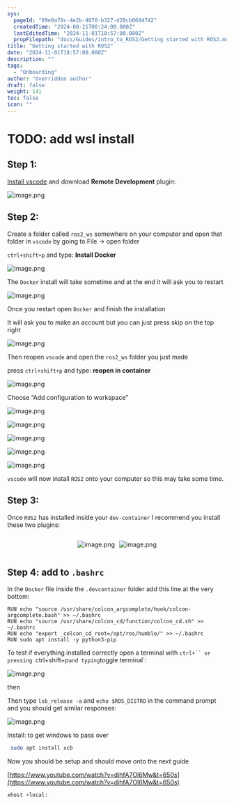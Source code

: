 ```yaml
---
sys:
  pageId: "89e0a78c-4e2b-4070-b327-d28cb0694742"
  createdTime: "2024-08-21T00:24:00.000Z"
  lastEditedTime: "2024-11-01T18:57:00.000Z"
  propFilepath: "docs/Guides/intro_to_ROS2/Getting started with ROS2.md"
title: "Getting started with ROS2"
date: "2024-11-01T18:57:00.000Z"
description: ""
tags:
  - "Onboarding"
author: "Overridden author"
draft: false
weight: 141
toc: false
icon: ""
---
```


# TODO: add wsl install

## Step 1:

[Install vscode](https://code.visualstudio.com/download) and download **Remote Development** plugin:

![image.png](https://prod-files-secure.s3.us-west-2.amazonaws.com/d518164a-d88e-44d1-a4ee-3adb3bd8bce0/efb52993-1881-4a40-b95e-6f020334f022/image.png?X-Amz-Algorithm=AWS4-HMAC-SHA256&X-Amz-Content-Sha256=UNSIGNED-PAYLOAD&X-Amz-Credential=ASIAZI2LB466TZ53ZAHL%2F20250422%2Fus-west-2%2Fs3%2Faws4_request&X-Amz-Date=20250422T161023Z&X-Amz-Expires=3600&X-Amz-Security-Token=IQoJb3JpZ2luX2VjEE8aCXVzLXdlc3QtMiJIMEYCIQCX9KCAhhYyzIhJVo7vJUDMszQ2tLXU80kCqOm%2FEQ8%2B9AIhAPvs3DEbL0aZn%2FKMBm6gNmYfJF5SAGugoLNeO8sZzqeLKogECNj%2F%2F%2F%2F%2F%2F%2F%2F%2F%2FwEQABoMNjM3NDIzMTgzODA1IgzR3u3ZNEhSoYwPPrQq3AOun0UsSVe78Y9ntbfWmgyEN23cWKF88epJusdBaNg8yIyB14hN2sDNEF9L0VeWFixYfV%2FJvHLOxPqFU39gb9q0b0q4%2FJFrAdRO0KhWR6zJDtRwh%2BSBU2QMEuNqwAgxxkfbwDKLGJvKl%2FRHjDOY5bUN%2B8DUstOIEl62g1EJKTvtBCW90QP1un9mhGbcS3Vf76kwvxsTifLX7HiRgbXRky7bwRxPBnavU%2B7PaQD%2FxGLL0Wv1B3y3U8aepCRE%2F%2Fb8dJDUcPzDftWllUgfygyZXgsWntqM8z9OXiMUHBlHuuPNrbfvF%2FtY7g9pp7k2BicGxLk6D7zQ4%2FELCzDJ3d0NhXdoAXAV6KZayLWyXr07O8VsYzEhnuRmYmTQkHOXUXqPhwo28oTDkyDnANcmXx3J1cELd2ObavhdciTb7lYamPph62jnNRSDvAbKiAMbI8zT9tayZJagIBu%2Fu0Jt%2F1WtlpmLP3ba2GCQmJJ%2FHP2TX0xwioJAbazQ7BtSaZgbqyIrc5%2FIvdIenLur6viAfja6sD5LS7C%2BLIHef4X1UqAXkvjOE010GaXQ9bm9VJ9dX76VKK%2FUWo8RSjBNwD%2FMS%2B0fQs7OBF62ckvOD4HAOBuCpyfAjiW4JrN94xzlzTNNEzCB4J7ABjqkASJiTZwP2EJlYSiERBcD5aubBgLyGfNm0KDBZ%2FP2up401PybBioW4HdAWW9eCp3TBCCwT6sxyX9yw4HRDMgB45i450W7Xx643Xs03Ihz6svZJ%2B5qBWns0fhMzWPt5um81YJVW3r7EoH9wUZA6ejO06Gp7M9BzsPpcR15PMzgfjSsXNvocrSSh3CnMB0WN9ETcen2QPt9SsqB4CDgehigy5qVmHYF&X-Amz-Signature=5fca00f4de06954037e05885a1a67c74f0dd375ae9090cdc6924b1318fdacb30&X-Amz-SignedHeaders=host&x-id=GetObject)

## Step 2:

Create a folder called `ros2_ws` somewhere on your computer and open that folder in `vscode` by going to File → open folder 

`ctrl+shift+p` and type: **Install Docker**

![image.png](https://prod-files-secure.s3.us-west-2.amazonaws.com/d518164a-d88e-44d1-a4ee-3adb3bd8bce0/2269dc0e-1cd5-47ff-bceb-c04ad9b2eab0/image.png?X-Amz-Algorithm=AWS4-HMAC-SHA256&X-Amz-Content-Sha256=UNSIGNED-PAYLOAD&X-Amz-Credential=ASIAZI2LB466TZ53ZAHL%2F20250422%2Fus-west-2%2Fs3%2Faws4_request&X-Amz-Date=20250422T161023Z&X-Amz-Expires=3600&X-Amz-Security-Token=IQoJb3JpZ2luX2VjEE8aCXVzLXdlc3QtMiJIMEYCIQCX9KCAhhYyzIhJVo7vJUDMszQ2tLXU80kCqOm%2FEQ8%2B9AIhAPvs3DEbL0aZn%2FKMBm6gNmYfJF5SAGugoLNeO8sZzqeLKogECNj%2F%2F%2F%2F%2F%2F%2F%2F%2F%2FwEQABoMNjM3NDIzMTgzODA1IgzR3u3ZNEhSoYwPPrQq3AOun0UsSVe78Y9ntbfWmgyEN23cWKF88epJusdBaNg8yIyB14hN2sDNEF9L0VeWFixYfV%2FJvHLOxPqFU39gb9q0b0q4%2FJFrAdRO0KhWR6zJDtRwh%2BSBU2QMEuNqwAgxxkfbwDKLGJvKl%2FRHjDOY5bUN%2B8DUstOIEl62g1EJKTvtBCW90QP1un9mhGbcS3Vf76kwvxsTifLX7HiRgbXRky7bwRxPBnavU%2B7PaQD%2FxGLL0Wv1B3y3U8aepCRE%2F%2Fb8dJDUcPzDftWllUgfygyZXgsWntqM8z9OXiMUHBlHuuPNrbfvF%2FtY7g9pp7k2BicGxLk6D7zQ4%2FELCzDJ3d0NhXdoAXAV6KZayLWyXr07O8VsYzEhnuRmYmTQkHOXUXqPhwo28oTDkyDnANcmXx3J1cELd2ObavhdciTb7lYamPph62jnNRSDvAbKiAMbI8zT9tayZJagIBu%2Fu0Jt%2F1WtlpmLP3ba2GCQmJJ%2FHP2TX0xwioJAbazQ7BtSaZgbqyIrc5%2FIvdIenLur6viAfja6sD5LS7C%2BLIHef4X1UqAXkvjOE010GaXQ9bm9VJ9dX76VKK%2FUWo8RSjBNwD%2FMS%2B0fQs7OBF62ckvOD4HAOBuCpyfAjiW4JrN94xzlzTNNEzCB4J7ABjqkASJiTZwP2EJlYSiERBcD5aubBgLyGfNm0KDBZ%2FP2up401PybBioW4HdAWW9eCp3TBCCwT6sxyX9yw4HRDMgB45i450W7Xx643Xs03Ihz6svZJ%2B5qBWns0fhMzWPt5um81YJVW3r7EoH9wUZA6ejO06Gp7M9BzsPpcR15PMzgfjSsXNvocrSSh3CnMB0WN9ETcen2QPt9SsqB4CDgehigy5qVmHYF&X-Amz-Signature=16ec94bb2042d8bd845909baaee56368502e68dee5680b414c85ef1059d1cda4&X-Amz-SignedHeaders=host&x-id=GetObject)

The `Docker` install will take sometime and at the end it will ask you to restart

![image.png](https://prod-files-secure.s3.us-west-2.amazonaws.com/d518164a-d88e-44d1-a4ee-3adb3bd8bce0/ed233f78-be33-4b1f-b89c-9c346c0e961e/image.png?X-Amz-Algorithm=AWS4-HMAC-SHA256&X-Amz-Content-Sha256=UNSIGNED-PAYLOAD&X-Amz-Credential=ASIAZI2LB466TZ53ZAHL%2F20250422%2Fus-west-2%2Fs3%2Faws4_request&X-Amz-Date=20250422T161023Z&X-Amz-Expires=3600&X-Amz-Security-Token=IQoJb3JpZ2luX2VjEE8aCXVzLXdlc3QtMiJIMEYCIQCX9KCAhhYyzIhJVo7vJUDMszQ2tLXU80kCqOm%2FEQ8%2B9AIhAPvs3DEbL0aZn%2FKMBm6gNmYfJF5SAGugoLNeO8sZzqeLKogECNj%2F%2F%2F%2F%2F%2F%2F%2F%2F%2FwEQABoMNjM3NDIzMTgzODA1IgzR3u3ZNEhSoYwPPrQq3AOun0UsSVe78Y9ntbfWmgyEN23cWKF88epJusdBaNg8yIyB14hN2sDNEF9L0VeWFixYfV%2FJvHLOxPqFU39gb9q0b0q4%2FJFrAdRO0KhWR6zJDtRwh%2BSBU2QMEuNqwAgxxkfbwDKLGJvKl%2FRHjDOY5bUN%2B8DUstOIEl62g1EJKTvtBCW90QP1un9mhGbcS3Vf76kwvxsTifLX7HiRgbXRky7bwRxPBnavU%2B7PaQD%2FxGLL0Wv1B3y3U8aepCRE%2F%2Fb8dJDUcPzDftWllUgfygyZXgsWntqM8z9OXiMUHBlHuuPNrbfvF%2FtY7g9pp7k2BicGxLk6D7zQ4%2FELCzDJ3d0NhXdoAXAV6KZayLWyXr07O8VsYzEhnuRmYmTQkHOXUXqPhwo28oTDkyDnANcmXx3J1cELd2ObavhdciTb7lYamPph62jnNRSDvAbKiAMbI8zT9tayZJagIBu%2Fu0Jt%2F1WtlpmLP3ba2GCQmJJ%2FHP2TX0xwioJAbazQ7BtSaZgbqyIrc5%2FIvdIenLur6viAfja6sD5LS7C%2BLIHef4X1UqAXkvjOE010GaXQ9bm9VJ9dX76VKK%2FUWo8RSjBNwD%2FMS%2B0fQs7OBF62ckvOD4HAOBuCpyfAjiW4JrN94xzlzTNNEzCB4J7ABjqkASJiTZwP2EJlYSiERBcD5aubBgLyGfNm0KDBZ%2FP2up401PybBioW4HdAWW9eCp3TBCCwT6sxyX9yw4HRDMgB45i450W7Xx643Xs03Ihz6svZJ%2B5qBWns0fhMzWPt5um81YJVW3r7EoH9wUZA6ejO06Gp7M9BzsPpcR15PMzgfjSsXNvocrSSh3CnMB0WN9ETcen2QPt9SsqB4CDgehigy5qVmHYF&X-Amz-Signature=fec0ddefbf7ac22e567a219c600d352af033bb5f599f7164350f02729eedbdc7&X-Amz-SignedHeaders=host&x-id=GetObject)

Once you restart open `Docker` and finish the installation

It will ask you to make an account but you can just press skip on the top right

![image.png](https://prod-files-secure.s3.us-west-2.amazonaws.com/d518164a-d88e-44d1-a4ee-3adb3bd8bce0/21010ad9-1659-4fd9-9f59-9932a09b2a3d/image.png?X-Amz-Algorithm=AWS4-HMAC-SHA256&X-Amz-Content-Sha256=UNSIGNED-PAYLOAD&X-Amz-Credential=ASIAZI2LB466TZ53ZAHL%2F20250422%2Fus-west-2%2Fs3%2Faws4_request&X-Amz-Date=20250422T161023Z&X-Amz-Expires=3600&X-Amz-Security-Token=IQoJb3JpZ2luX2VjEE8aCXVzLXdlc3QtMiJIMEYCIQCX9KCAhhYyzIhJVo7vJUDMszQ2tLXU80kCqOm%2FEQ8%2B9AIhAPvs3DEbL0aZn%2FKMBm6gNmYfJF5SAGugoLNeO8sZzqeLKogECNj%2F%2F%2F%2F%2F%2F%2F%2F%2F%2FwEQABoMNjM3NDIzMTgzODA1IgzR3u3ZNEhSoYwPPrQq3AOun0UsSVe78Y9ntbfWmgyEN23cWKF88epJusdBaNg8yIyB14hN2sDNEF9L0VeWFixYfV%2FJvHLOxPqFU39gb9q0b0q4%2FJFrAdRO0KhWR6zJDtRwh%2BSBU2QMEuNqwAgxxkfbwDKLGJvKl%2FRHjDOY5bUN%2B8DUstOIEl62g1EJKTvtBCW90QP1un9mhGbcS3Vf76kwvxsTifLX7HiRgbXRky7bwRxPBnavU%2B7PaQD%2FxGLL0Wv1B3y3U8aepCRE%2F%2Fb8dJDUcPzDftWllUgfygyZXgsWntqM8z9OXiMUHBlHuuPNrbfvF%2FtY7g9pp7k2BicGxLk6D7zQ4%2FELCzDJ3d0NhXdoAXAV6KZayLWyXr07O8VsYzEhnuRmYmTQkHOXUXqPhwo28oTDkyDnANcmXx3J1cELd2ObavhdciTb7lYamPph62jnNRSDvAbKiAMbI8zT9tayZJagIBu%2Fu0Jt%2F1WtlpmLP3ba2GCQmJJ%2FHP2TX0xwioJAbazQ7BtSaZgbqyIrc5%2FIvdIenLur6viAfja6sD5LS7C%2BLIHef4X1UqAXkvjOE010GaXQ9bm9VJ9dX76VKK%2FUWo8RSjBNwD%2FMS%2B0fQs7OBF62ckvOD4HAOBuCpyfAjiW4JrN94xzlzTNNEzCB4J7ABjqkASJiTZwP2EJlYSiERBcD5aubBgLyGfNm0KDBZ%2FP2up401PybBioW4HdAWW9eCp3TBCCwT6sxyX9yw4HRDMgB45i450W7Xx643Xs03Ihz6svZJ%2B5qBWns0fhMzWPt5um81YJVW3r7EoH9wUZA6ejO06Gp7M9BzsPpcR15PMzgfjSsXNvocrSSh3CnMB0WN9ETcen2QPt9SsqB4CDgehigy5qVmHYF&X-Amz-Signature=a76b86db4459e8918912c774966aff8a73be6b7c9199b8b831e4fd36febfbc18&X-Amz-SignedHeaders=host&x-id=GetObject)

Then reopen `vscode` and open the `ros2_ws` folder you just made

press `ctrl+shift+p` and type: **reopen in container**

![image.png](https://prod-files-secure.s3.us-west-2.amazonaws.com/d518164a-d88e-44d1-a4ee-3adb3bd8bce0/4e93b8c2-41ad-488c-8095-c74205196118/image.png?X-Amz-Algorithm=AWS4-HMAC-SHA256&X-Amz-Content-Sha256=UNSIGNED-PAYLOAD&X-Amz-Credential=ASIAZI2LB466TZ53ZAHL%2F20250422%2Fus-west-2%2Fs3%2Faws4_request&X-Amz-Date=20250422T161023Z&X-Amz-Expires=3600&X-Amz-Security-Token=IQoJb3JpZ2luX2VjEE8aCXVzLXdlc3QtMiJIMEYCIQCX9KCAhhYyzIhJVo7vJUDMszQ2tLXU80kCqOm%2FEQ8%2B9AIhAPvs3DEbL0aZn%2FKMBm6gNmYfJF5SAGugoLNeO8sZzqeLKogECNj%2F%2F%2F%2F%2F%2F%2F%2F%2F%2FwEQABoMNjM3NDIzMTgzODA1IgzR3u3ZNEhSoYwPPrQq3AOun0UsSVe78Y9ntbfWmgyEN23cWKF88epJusdBaNg8yIyB14hN2sDNEF9L0VeWFixYfV%2FJvHLOxPqFU39gb9q0b0q4%2FJFrAdRO0KhWR6zJDtRwh%2BSBU2QMEuNqwAgxxkfbwDKLGJvKl%2FRHjDOY5bUN%2B8DUstOIEl62g1EJKTvtBCW90QP1un9mhGbcS3Vf76kwvxsTifLX7HiRgbXRky7bwRxPBnavU%2B7PaQD%2FxGLL0Wv1B3y3U8aepCRE%2F%2Fb8dJDUcPzDftWllUgfygyZXgsWntqM8z9OXiMUHBlHuuPNrbfvF%2FtY7g9pp7k2BicGxLk6D7zQ4%2FELCzDJ3d0NhXdoAXAV6KZayLWyXr07O8VsYzEhnuRmYmTQkHOXUXqPhwo28oTDkyDnANcmXx3J1cELd2ObavhdciTb7lYamPph62jnNRSDvAbKiAMbI8zT9tayZJagIBu%2Fu0Jt%2F1WtlpmLP3ba2GCQmJJ%2FHP2TX0xwioJAbazQ7BtSaZgbqyIrc5%2FIvdIenLur6viAfja6sD5LS7C%2BLIHef4X1UqAXkvjOE010GaXQ9bm9VJ9dX76VKK%2FUWo8RSjBNwD%2FMS%2B0fQs7OBF62ckvOD4HAOBuCpyfAjiW4JrN94xzlzTNNEzCB4J7ABjqkASJiTZwP2EJlYSiERBcD5aubBgLyGfNm0KDBZ%2FP2up401PybBioW4HdAWW9eCp3TBCCwT6sxyX9yw4HRDMgB45i450W7Xx643Xs03Ihz6svZJ%2B5qBWns0fhMzWPt5um81YJVW3r7EoH9wUZA6ejO06Gp7M9BzsPpcR15PMzgfjSsXNvocrSSh3CnMB0WN9ETcen2QPt9SsqB4CDgehigy5qVmHYF&X-Amz-Signature=efb7bb3e66c2f741db7682e80d890edde82238583bfefad90046f0a41a562b49&X-Amz-SignedHeaders=host&x-id=GetObject)

Choose “Add configuration to workspace”

![image.png](https://prod-files-secure.s3.us-west-2.amazonaws.com/d518164a-d88e-44d1-a4ee-3adb3bd8bce0/9560b282-5060-4989-ba37-97e7b2c22476/image.png?X-Amz-Algorithm=AWS4-HMAC-SHA256&X-Amz-Content-Sha256=UNSIGNED-PAYLOAD&X-Amz-Credential=ASIAZI2LB466TZ53ZAHL%2F20250422%2Fus-west-2%2Fs3%2Faws4_request&X-Amz-Date=20250422T161023Z&X-Amz-Expires=3600&X-Amz-Security-Token=IQoJb3JpZ2luX2VjEE8aCXVzLXdlc3QtMiJIMEYCIQCX9KCAhhYyzIhJVo7vJUDMszQ2tLXU80kCqOm%2FEQ8%2B9AIhAPvs3DEbL0aZn%2FKMBm6gNmYfJF5SAGugoLNeO8sZzqeLKogECNj%2F%2F%2F%2F%2F%2F%2F%2F%2F%2FwEQABoMNjM3NDIzMTgzODA1IgzR3u3ZNEhSoYwPPrQq3AOun0UsSVe78Y9ntbfWmgyEN23cWKF88epJusdBaNg8yIyB14hN2sDNEF9L0VeWFixYfV%2FJvHLOxPqFU39gb9q0b0q4%2FJFrAdRO0KhWR6zJDtRwh%2BSBU2QMEuNqwAgxxkfbwDKLGJvKl%2FRHjDOY5bUN%2B8DUstOIEl62g1EJKTvtBCW90QP1un9mhGbcS3Vf76kwvxsTifLX7HiRgbXRky7bwRxPBnavU%2B7PaQD%2FxGLL0Wv1B3y3U8aepCRE%2F%2Fb8dJDUcPzDftWllUgfygyZXgsWntqM8z9OXiMUHBlHuuPNrbfvF%2FtY7g9pp7k2BicGxLk6D7zQ4%2FELCzDJ3d0NhXdoAXAV6KZayLWyXr07O8VsYzEhnuRmYmTQkHOXUXqPhwo28oTDkyDnANcmXx3J1cELd2ObavhdciTb7lYamPph62jnNRSDvAbKiAMbI8zT9tayZJagIBu%2Fu0Jt%2F1WtlpmLP3ba2GCQmJJ%2FHP2TX0xwioJAbazQ7BtSaZgbqyIrc5%2FIvdIenLur6viAfja6sD5LS7C%2BLIHef4X1UqAXkvjOE010GaXQ9bm9VJ9dX76VKK%2FUWo8RSjBNwD%2FMS%2B0fQs7OBF62ckvOD4HAOBuCpyfAjiW4JrN94xzlzTNNEzCB4J7ABjqkASJiTZwP2EJlYSiERBcD5aubBgLyGfNm0KDBZ%2FP2up401PybBioW4HdAWW9eCp3TBCCwT6sxyX9yw4HRDMgB45i450W7Xx643Xs03Ihz6svZJ%2B5qBWns0fhMzWPt5um81YJVW3r7EoH9wUZA6ejO06Gp7M9BzsPpcR15PMzgfjSsXNvocrSSh3CnMB0WN9ETcen2QPt9SsqB4CDgehigy5qVmHYF&X-Amz-Signature=118e8209721ab051cbf7937c2852f932ef83dbae84c5fc853a72079ea3dade5e&X-Amz-SignedHeaders=host&x-id=GetObject)

![image.png](https://prod-files-secure.s3.us-west-2.amazonaws.com/d518164a-d88e-44d1-a4ee-3adb3bd8bce0/2ee63f81-886b-48e8-a553-dc6e5eac99e4/image.png?X-Amz-Algorithm=AWS4-HMAC-SHA256&X-Amz-Content-Sha256=UNSIGNED-PAYLOAD&X-Amz-Credential=ASIAZI2LB466TZ53ZAHL%2F20250422%2Fus-west-2%2Fs3%2Faws4_request&X-Amz-Date=20250422T161023Z&X-Amz-Expires=3600&X-Amz-Security-Token=IQoJb3JpZ2luX2VjEE8aCXVzLXdlc3QtMiJIMEYCIQCX9KCAhhYyzIhJVo7vJUDMszQ2tLXU80kCqOm%2FEQ8%2B9AIhAPvs3DEbL0aZn%2FKMBm6gNmYfJF5SAGugoLNeO8sZzqeLKogECNj%2F%2F%2F%2F%2F%2F%2F%2F%2F%2FwEQABoMNjM3NDIzMTgzODA1IgzR3u3ZNEhSoYwPPrQq3AOun0UsSVe78Y9ntbfWmgyEN23cWKF88epJusdBaNg8yIyB14hN2sDNEF9L0VeWFixYfV%2FJvHLOxPqFU39gb9q0b0q4%2FJFrAdRO0KhWR6zJDtRwh%2BSBU2QMEuNqwAgxxkfbwDKLGJvKl%2FRHjDOY5bUN%2B8DUstOIEl62g1EJKTvtBCW90QP1un9mhGbcS3Vf76kwvxsTifLX7HiRgbXRky7bwRxPBnavU%2B7PaQD%2FxGLL0Wv1B3y3U8aepCRE%2F%2Fb8dJDUcPzDftWllUgfygyZXgsWntqM8z9OXiMUHBlHuuPNrbfvF%2FtY7g9pp7k2BicGxLk6D7zQ4%2FELCzDJ3d0NhXdoAXAV6KZayLWyXr07O8VsYzEhnuRmYmTQkHOXUXqPhwo28oTDkyDnANcmXx3J1cELd2ObavhdciTb7lYamPph62jnNRSDvAbKiAMbI8zT9tayZJagIBu%2Fu0Jt%2F1WtlpmLP3ba2GCQmJJ%2FHP2TX0xwioJAbazQ7BtSaZgbqyIrc5%2FIvdIenLur6viAfja6sD5LS7C%2BLIHef4X1UqAXkvjOE010GaXQ9bm9VJ9dX76VKK%2FUWo8RSjBNwD%2FMS%2B0fQs7OBF62ckvOD4HAOBuCpyfAjiW4JrN94xzlzTNNEzCB4J7ABjqkASJiTZwP2EJlYSiERBcD5aubBgLyGfNm0KDBZ%2FP2up401PybBioW4HdAWW9eCp3TBCCwT6sxyX9yw4HRDMgB45i450W7Xx643Xs03Ihz6svZJ%2B5qBWns0fhMzWPt5um81YJVW3r7EoH9wUZA6ejO06Gp7M9BzsPpcR15PMzgfjSsXNvocrSSh3CnMB0WN9ETcen2QPt9SsqB4CDgehigy5qVmHYF&X-Amz-Signature=23c958a641d664ac267e2d86f04669a02b3d2e2e65dee1f55e32305596ea66f6&X-Amz-SignedHeaders=host&x-id=GetObject)

![image.png](https://prod-files-secure.s3.us-west-2.amazonaws.com/d518164a-d88e-44d1-a4ee-3adb3bd8bce0/ae1580b2-b048-407e-aed9-b584224a7a04/image.png?X-Amz-Algorithm=AWS4-HMAC-SHA256&X-Amz-Content-Sha256=UNSIGNED-PAYLOAD&X-Amz-Credential=ASIAZI2LB466TZ53ZAHL%2F20250422%2Fus-west-2%2Fs3%2Faws4_request&X-Amz-Date=20250422T161023Z&X-Amz-Expires=3600&X-Amz-Security-Token=IQoJb3JpZ2luX2VjEE8aCXVzLXdlc3QtMiJIMEYCIQCX9KCAhhYyzIhJVo7vJUDMszQ2tLXU80kCqOm%2FEQ8%2B9AIhAPvs3DEbL0aZn%2FKMBm6gNmYfJF5SAGugoLNeO8sZzqeLKogECNj%2F%2F%2F%2F%2F%2F%2F%2F%2F%2FwEQABoMNjM3NDIzMTgzODA1IgzR3u3ZNEhSoYwPPrQq3AOun0UsSVe78Y9ntbfWmgyEN23cWKF88epJusdBaNg8yIyB14hN2sDNEF9L0VeWFixYfV%2FJvHLOxPqFU39gb9q0b0q4%2FJFrAdRO0KhWR6zJDtRwh%2BSBU2QMEuNqwAgxxkfbwDKLGJvKl%2FRHjDOY5bUN%2B8DUstOIEl62g1EJKTvtBCW90QP1un9mhGbcS3Vf76kwvxsTifLX7HiRgbXRky7bwRxPBnavU%2B7PaQD%2FxGLL0Wv1B3y3U8aepCRE%2F%2Fb8dJDUcPzDftWllUgfygyZXgsWntqM8z9OXiMUHBlHuuPNrbfvF%2FtY7g9pp7k2BicGxLk6D7zQ4%2FELCzDJ3d0NhXdoAXAV6KZayLWyXr07O8VsYzEhnuRmYmTQkHOXUXqPhwo28oTDkyDnANcmXx3J1cELd2ObavhdciTb7lYamPph62jnNRSDvAbKiAMbI8zT9tayZJagIBu%2Fu0Jt%2F1WtlpmLP3ba2GCQmJJ%2FHP2TX0xwioJAbazQ7BtSaZgbqyIrc5%2FIvdIenLur6viAfja6sD5LS7C%2BLIHef4X1UqAXkvjOE010GaXQ9bm9VJ9dX76VKK%2FUWo8RSjBNwD%2FMS%2B0fQs7OBF62ckvOD4HAOBuCpyfAjiW4JrN94xzlzTNNEzCB4J7ABjqkASJiTZwP2EJlYSiERBcD5aubBgLyGfNm0KDBZ%2FP2up401PybBioW4HdAWW9eCp3TBCCwT6sxyX9yw4HRDMgB45i450W7Xx643Xs03Ihz6svZJ%2B5qBWns0fhMzWPt5um81YJVW3r7EoH9wUZA6ejO06Gp7M9BzsPpcR15PMzgfjSsXNvocrSSh3CnMB0WN9ETcen2QPt9SsqB4CDgehigy5qVmHYF&X-Amz-Signature=b9a68c03bba2823457e404dfea6afd3281e11ea43faf2846d74d2095a7e316e5&X-Amz-SignedHeaders=host&x-id=GetObject)

![image.png](https://prod-files-secure.s3.us-west-2.amazonaws.com/d518164a-d88e-44d1-a4ee-3adb3bd8bce0/53255b28-f75e-430f-b9e3-c0ac8577e42b/image.png?X-Amz-Algorithm=AWS4-HMAC-SHA256&X-Amz-Content-Sha256=UNSIGNED-PAYLOAD&X-Amz-Credential=ASIAZI2LB466TZ53ZAHL%2F20250422%2Fus-west-2%2Fs3%2Faws4_request&X-Amz-Date=20250422T161023Z&X-Amz-Expires=3600&X-Amz-Security-Token=IQoJb3JpZ2luX2VjEE8aCXVzLXdlc3QtMiJIMEYCIQCX9KCAhhYyzIhJVo7vJUDMszQ2tLXU80kCqOm%2FEQ8%2B9AIhAPvs3DEbL0aZn%2FKMBm6gNmYfJF5SAGugoLNeO8sZzqeLKogECNj%2F%2F%2F%2F%2F%2F%2F%2F%2F%2FwEQABoMNjM3NDIzMTgzODA1IgzR3u3ZNEhSoYwPPrQq3AOun0UsSVe78Y9ntbfWmgyEN23cWKF88epJusdBaNg8yIyB14hN2sDNEF9L0VeWFixYfV%2FJvHLOxPqFU39gb9q0b0q4%2FJFrAdRO0KhWR6zJDtRwh%2BSBU2QMEuNqwAgxxkfbwDKLGJvKl%2FRHjDOY5bUN%2B8DUstOIEl62g1EJKTvtBCW90QP1un9mhGbcS3Vf76kwvxsTifLX7HiRgbXRky7bwRxPBnavU%2B7PaQD%2FxGLL0Wv1B3y3U8aepCRE%2F%2Fb8dJDUcPzDftWllUgfygyZXgsWntqM8z9OXiMUHBlHuuPNrbfvF%2FtY7g9pp7k2BicGxLk6D7zQ4%2FELCzDJ3d0NhXdoAXAV6KZayLWyXr07O8VsYzEhnuRmYmTQkHOXUXqPhwo28oTDkyDnANcmXx3J1cELd2ObavhdciTb7lYamPph62jnNRSDvAbKiAMbI8zT9tayZJagIBu%2Fu0Jt%2F1WtlpmLP3ba2GCQmJJ%2FHP2TX0xwioJAbazQ7BtSaZgbqyIrc5%2FIvdIenLur6viAfja6sD5LS7C%2BLIHef4X1UqAXkvjOE010GaXQ9bm9VJ9dX76VKK%2FUWo8RSjBNwD%2FMS%2B0fQs7OBF62ckvOD4HAOBuCpyfAjiW4JrN94xzlzTNNEzCB4J7ABjqkASJiTZwP2EJlYSiERBcD5aubBgLyGfNm0KDBZ%2FP2up401PybBioW4HdAWW9eCp3TBCCwT6sxyX9yw4HRDMgB45i450W7Xx643Xs03Ihz6svZJ%2B5qBWns0fhMzWPt5um81YJVW3r7EoH9wUZA6ejO06Gp7M9BzsPpcR15PMzgfjSsXNvocrSSh3CnMB0WN9ETcen2QPt9SsqB4CDgehigy5qVmHYF&X-Amz-Signature=63945e9766c35c389ea84c8e5b6083099785a7bc93fcc7384119647e494b1984&X-Amz-SignedHeaders=host&x-id=GetObject)

![image.png](https://prod-files-secure.s3.us-west-2.amazonaws.com/d518164a-d88e-44d1-a4ee-3adb3bd8bce0/7c562767-5af9-4ffb-97d1-327bcdf4ee00/image.png?X-Amz-Algorithm=AWS4-HMAC-SHA256&X-Amz-Content-Sha256=UNSIGNED-PAYLOAD&X-Amz-Credential=ASIAZI2LB466TZ53ZAHL%2F20250422%2Fus-west-2%2Fs3%2Faws4_request&X-Amz-Date=20250422T161023Z&X-Amz-Expires=3600&X-Amz-Security-Token=IQoJb3JpZ2luX2VjEE8aCXVzLXdlc3QtMiJIMEYCIQCX9KCAhhYyzIhJVo7vJUDMszQ2tLXU80kCqOm%2FEQ8%2B9AIhAPvs3DEbL0aZn%2FKMBm6gNmYfJF5SAGugoLNeO8sZzqeLKogECNj%2F%2F%2F%2F%2F%2F%2F%2F%2F%2FwEQABoMNjM3NDIzMTgzODA1IgzR3u3ZNEhSoYwPPrQq3AOun0UsSVe78Y9ntbfWmgyEN23cWKF88epJusdBaNg8yIyB14hN2sDNEF9L0VeWFixYfV%2FJvHLOxPqFU39gb9q0b0q4%2FJFrAdRO0KhWR6zJDtRwh%2BSBU2QMEuNqwAgxxkfbwDKLGJvKl%2FRHjDOY5bUN%2B8DUstOIEl62g1EJKTvtBCW90QP1un9mhGbcS3Vf76kwvxsTifLX7HiRgbXRky7bwRxPBnavU%2B7PaQD%2FxGLL0Wv1B3y3U8aepCRE%2F%2Fb8dJDUcPzDftWllUgfygyZXgsWntqM8z9OXiMUHBlHuuPNrbfvF%2FtY7g9pp7k2BicGxLk6D7zQ4%2FELCzDJ3d0NhXdoAXAV6KZayLWyXr07O8VsYzEhnuRmYmTQkHOXUXqPhwo28oTDkyDnANcmXx3J1cELd2ObavhdciTb7lYamPph62jnNRSDvAbKiAMbI8zT9tayZJagIBu%2Fu0Jt%2F1WtlpmLP3ba2GCQmJJ%2FHP2TX0xwioJAbazQ7BtSaZgbqyIrc5%2FIvdIenLur6viAfja6sD5LS7C%2BLIHef4X1UqAXkvjOE010GaXQ9bm9VJ9dX76VKK%2FUWo8RSjBNwD%2FMS%2B0fQs7OBF62ckvOD4HAOBuCpyfAjiW4JrN94xzlzTNNEzCB4J7ABjqkASJiTZwP2EJlYSiERBcD5aubBgLyGfNm0KDBZ%2FP2up401PybBioW4HdAWW9eCp3TBCCwT6sxyX9yw4HRDMgB45i450W7Xx643Xs03Ihz6svZJ%2B5qBWns0fhMzWPt5um81YJVW3r7EoH9wUZA6ejO06Gp7M9BzsPpcR15PMzgfjSsXNvocrSSh3CnMB0WN9ETcen2QPt9SsqB4CDgehigy5qVmHYF&X-Amz-Signature=18c6fd00b83e3ff0ea98664117884ff07c864d8cfbea59104088710e46d8ef4e&X-Amz-SignedHeaders=host&x-id=GetObject)

`vscode` will now install `ROS2` onto your computer so this may take some time.

## Step 3:

Once `ROS2` has installed inside your `dev-container` I recommend you install these two plugins:

<div style="display: flex;flex-direction: row; column-gap:10px; max-width: 630px;justify-content: center;">
<div>

![image.png](https://prod-files-secure.s3.us-west-2.amazonaws.com/d518164a-d88e-44d1-a4ee-3adb3bd8bce0/3fc3d550-5a54-4ba1-ba6b-faa01cdb7369/image.png?X-Amz-Algorithm=AWS4-HMAC-SHA256&X-Amz-Content-Sha256=UNSIGNED-PAYLOAD&X-Amz-Credential=ASIAZI2LB4666MGFTJC6%2F20250422%2Fus-west-2%2Fs3%2Faws4_request&X-Amz-Date=20250422T161028Z&X-Amz-Expires=3600&X-Amz-Security-Token=IQoJb3JpZ2luX2VjEE8aCXVzLXdlc3QtMiJGMEQCIEcI2fusCJrT5HhKUy57jtE40VEG91gPdAyiGGQdiT%2FsAiAaEeIg1gQj%2Bu%2FkI%2BUOzgjLSfzbUrNEbPlfXa22JnDspCqIBAjY%2F%2F%2F%2F%2F%2F%2F%2F%2F%2F8BEAAaDDYzNzQyMzE4MzgwNSIMLjIlR%2BaWbx8EGJ7QKtwDbUeoW9ox%2FHoFLSGEYeqN3yJTYJtMd8zZDop5KSqyVtt4nympXE9uR1WLwkcukgD0n8rp%2B2wPT6e3p1kCG5e%2FSioY0%2FAoQwUQnXV1dmumAOhLgbHcvw7v22ZzzLdDirZpRYLRSszyIPLyOEQihJl6VXrDXPeyaTGvETtGV3EY%2Bt4WiCRXgsx2hI5YLqRat5gvw1jMM7QbfZ4OmqQhF9DwTEbWfTSQxnpIfAoYylz4iR7lbNkFrlCcpBNOF%2FjO2gnQuQlFdauzJpycRAYrY1w8pmHhxRJLjBnlm%2FVI0GKpA6kJ6M7NIyGnWQAaPwaLTqABW9I3Vc7N0tslcNMpxGg83AJ1xcNJGbj%2Fzzz6qWU1c2rx67FoHBfUVKWouIP4TzJe3UZcxoIXLsguwkKPQ%2BSbuLsMqSu6V7lIbwsJzk8gjdj0pXnp%2BPHc%2FxgD5cdNrZ9e9%2BfoZd0p%2Br6YyXWsAkXcRz56xgPGLf8z7hJl8%2Bnv5%2Bh5jF%2Fd66Uhd%2BqqcvmGxuw3jqyjPz6H1MhuUTEhCZ7OD%2BmFwWwhe8uxeUhUMdxZcv4ePp%2FPEj9UnYUPVr3m3I2gVgyLK%2BxI6xflTIzc0mQl%2B%2FfklhCv9V12jcV%2FfUC3Jdk%2BFLLrwkLK4KJf%2BLEw4eCewAY6pgF%2BDqsROV3RNL2rAvQQRtKKyLf9%2BMiDAKZaU1cJI6js4eNcywb8EMPTZY2sdpgaMGOZNtrUAMzIQZfF62h4rkdfrnJqKRS1%2FtjK16MKIbWVxTTUOLkR99SszIRIZsI32hw4fUBxjsBmc78H52SZPkQsdIsbC6K1xoQ82jwYRWTqyj%2B%2Fdi0g2ggEIsKQ6F3Xp38YpNrHE5u4r1IOtzF%2BeI3AT6wxg3Pa&X-Amz-Signature=34a24ff0a1e1c4541fce9a3265c11678edc4136fee267492be37b6e00b4a9229&X-Amz-SignedHeaders=host&x-id=GetObject)

</div>
<div>

![image.png](https://prod-files-secure.s3.us-west-2.amazonaws.com/d518164a-d88e-44d1-a4ee-3adb3bd8bce0/d994cc66-13c2-4093-a5a3-f84cf4601a82/image.png?X-Amz-Algorithm=AWS4-HMAC-SHA256&X-Amz-Content-Sha256=UNSIGNED-PAYLOAD&X-Amz-Credential=ASIAZI2LB466Q6QKTB2L%2F20250422%2Fus-west-2%2Fs3%2Faws4_request&X-Amz-Date=20250422T161028Z&X-Amz-Expires=3600&X-Amz-Security-Token=IQoJb3JpZ2luX2VjEE8aCXVzLXdlc3QtMiJIMEYCIQCWmoVgLF1hZilBS0IhixT8acmxCfzj6DlY8fZiJeP2kQIhAJ12lxbj6zrQu2F0Q4RfLf%2BmljZIA2UmaDj%2FwEohH%2FqSKogECNj%2F%2F%2F%2F%2F%2F%2F%2F%2F%2FwEQABoMNjM3NDIzMTgzODA1Igw%2BumCoNXz2BjEWRacq3AOlfwAngwkd89Xca1Q7v%2BotMp%2FekJhCfMBKcOtzTyZs63AKBGlklAixQkEP%2FScx4A6VErrPt9d8yS1Lgb%2BcnxXVTnFJAOw9KGTG2kuWoq12I5LTwrMQcgAshKEerrEYFXWr%2FFdDbCwzTbZP3ycSXsxQmgvWRkitEdSx%2FIcOSHucoahrOs2JY18ZTLhXEVtgDpXAZPy2HWfcMw8zFNgDx77T841%2BiLyzyY%2B75oqv6n6zqfz8Buj26Q8ltkAteJoueevRvEF5OcX3gk5A133de4po4X9mqEpC2yiUkVzfNclAydsDlg09DxVRG3IOOknrnc8tZcjLiwF%2BpEkbtFNFNMNKC3Bt2k2Vctk5wlQHli01n2%2FmwDD6zZygjz5TCvPaFy%2F0po3Gtj92DQxA0jU%2BtHfJvdqW%2Fc%2F%2Bq8TGpuxI20BIWjnoWNzEmVtZ0NhF%2F3kplAQd%2FdM9KtsRt7p9el%2BMNEqQ7y6NqB1OP27GU%2BPONAxtJQGkzPc%2F94FftQ%2Ff2nQ%2Ft7VhOBUWvT7sljOkTA3NcpNvviH4iwwujOpALKwhTbJPP6OuFGN%2FNM57Bp3Ccbt9Nk6mwbeinZUI33%2FqNl%2FVPCFmhQB%2B2RnACXNCeYTHZ9pjjqAxGBD%2Bk%2F8n2YAy5TDy357ABjqkAZRy%2FZKw7Y79bSZ0587%2FqJH0i%2FWgOJ7o8I78hh0QRk5QglfAWzPshB7MEVuxS93rK4whahbnBSe850C6gSCMBNz9Z9UYoyN1Q54NArQsngIWIVwEJh2PffJ6PJVRW0WoXYfQrjbpYKYSbZ6tzoUxv%2FMwJCnIfYRlPx5FGLh2Pthr%2BDuyFbPAU%2FmlkiiA6zrVdF5qsKs9j1tNAZo%2BhCuuAwLUWKYj&X-Amz-Signature=5ed846b3462978eb6442fe7bddc036ee321b19f26d5029d9f12a4291d93f718d&X-Amz-SignedHeaders=host&x-id=GetObject)

</div>
</div>

## Step 4: add to `.bashrc`

In the `Docker` file inside the `.devcontainer` folder add this line at the very bottom: 

```docker
RUN echo "source /usr/share/colcon_argcomplete/hook/colcon-argcomplete.bash" >> ~/.bashrc
RUN echo "source /usr/share/colcon_cd/function/colcon_cd.sh" >> ~/.bashrc
RUN echo "export _colcon_cd_root=/opt/ros/humble/" >> ~/.bashrc
RUN sudo apt install -y python3-pip 
```

To test if everything installed correctly open a terminal with `ctrl+`` or pressing `ctrl+shift+p` and typing `toggle terminal`:

![image.png](https://prod-files-secure.s3.us-west-2.amazonaws.com/d518164a-d88e-44d1-a4ee-3adb3bd8bce0/6a4943d8-b04e-4c02-9a58-775f3384d1a5/image.png?X-Amz-Algorithm=AWS4-HMAC-SHA256&X-Amz-Content-Sha256=UNSIGNED-PAYLOAD&X-Amz-Credential=ASIAZI2LB466TZ53ZAHL%2F20250422%2Fus-west-2%2Fs3%2Faws4_request&X-Amz-Date=20250422T161023Z&X-Amz-Expires=3600&X-Amz-Security-Token=IQoJb3JpZ2luX2VjEE8aCXVzLXdlc3QtMiJIMEYCIQCX9KCAhhYyzIhJVo7vJUDMszQ2tLXU80kCqOm%2FEQ8%2B9AIhAPvs3DEbL0aZn%2FKMBm6gNmYfJF5SAGugoLNeO8sZzqeLKogECNj%2F%2F%2F%2F%2F%2F%2F%2F%2F%2FwEQABoMNjM3NDIzMTgzODA1IgzR3u3ZNEhSoYwPPrQq3AOun0UsSVe78Y9ntbfWmgyEN23cWKF88epJusdBaNg8yIyB14hN2sDNEF9L0VeWFixYfV%2FJvHLOxPqFU39gb9q0b0q4%2FJFrAdRO0KhWR6zJDtRwh%2BSBU2QMEuNqwAgxxkfbwDKLGJvKl%2FRHjDOY5bUN%2B8DUstOIEl62g1EJKTvtBCW90QP1un9mhGbcS3Vf76kwvxsTifLX7HiRgbXRky7bwRxPBnavU%2B7PaQD%2FxGLL0Wv1B3y3U8aepCRE%2F%2Fb8dJDUcPzDftWllUgfygyZXgsWntqM8z9OXiMUHBlHuuPNrbfvF%2FtY7g9pp7k2BicGxLk6D7zQ4%2FELCzDJ3d0NhXdoAXAV6KZayLWyXr07O8VsYzEhnuRmYmTQkHOXUXqPhwo28oTDkyDnANcmXx3J1cELd2ObavhdciTb7lYamPph62jnNRSDvAbKiAMbI8zT9tayZJagIBu%2Fu0Jt%2F1WtlpmLP3ba2GCQmJJ%2FHP2TX0xwioJAbazQ7BtSaZgbqyIrc5%2FIvdIenLur6viAfja6sD5LS7C%2BLIHef4X1UqAXkvjOE010GaXQ9bm9VJ9dX76VKK%2FUWo8RSjBNwD%2FMS%2B0fQs7OBF62ckvOD4HAOBuCpyfAjiW4JrN94xzlzTNNEzCB4J7ABjqkASJiTZwP2EJlYSiERBcD5aubBgLyGfNm0KDBZ%2FP2up401PybBioW4HdAWW9eCp3TBCCwT6sxyX9yw4HRDMgB45i450W7Xx643Xs03Ihz6svZJ%2B5qBWns0fhMzWPt5um81YJVW3r7EoH9wUZA6ejO06Gp7M9BzsPpcR15PMzgfjSsXNvocrSSh3CnMB0WN9ETcen2QPt9SsqB4CDgehigy5qVmHYF&X-Amz-Signature=3a821a6c09936306bddbb0591a0b6cc3d78c6bba168526d4f8986b3c0b30327c&X-Amz-SignedHeaders=host&x-id=GetObject)

then 

Then type `lsb_release -a` and `echo $ROS_DISTRO` in the command prompt and you should get similar responses:

![image.png](https://prod-files-secure.s3.us-west-2.amazonaws.com/d518164a-d88e-44d1-a4ee-3adb3bd8bce0/3e635dec-a805-4e85-8b9e-d000e5b71a4e/image.png?X-Amz-Algorithm=AWS4-HMAC-SHA256&X-Amz-Content-Sha256=UNSIGNED-PAYLOAD&X-Amz-Credential=ASIAZI2LB466TZ53ZAHL%2F20250422%2Fus-west-2%2Fs3%2Faws4_request&X-Amz-Date=20250422T161023Z&X-Amz-Expires=3600&X-Amz-Security-Token=IQoJb3JpZ2luX2VjEE8aCXVzLXdlc3QtMiJIMEYCIQCX9KCAhhYyzIhJVo7vJUDMszQ2tLXU80kCqOm%2FEQ8%2B9AIhAPvs3DEbL0aZn%2FKMBm6gNmYfJF5SAGugoLNeO8sZzqeLKogECNj%2F%2F%2F%2F%2F%2F%2F%2F%2F%2FwEQABoMNjM3NDIzMTgzODA1IgzR3u3ZNEhSoYwPPrQq3AOun0UsSVe78Y9ntbfWmgyEN23cWKF88epJusdBaNg8yIyB14hN2sDNEF9L0VeWFixYfV%2FJvHLOxPqFU39gb9q0b0q4%2FJFrAdRO0KhWR6zJDtRwh%2BSBU2QMEuNqwAgxxkfbwDKLGJvKl%2FRHjDOY5bUN%2B8DUstOIEl62g1EJKTvtBCW90QP1un9mhGbcS3Vf76kwvxsTifLX7HiRgbXRky7bwRxPBnavU%2B7PaQD%2FxGLL0Wv1B3y3U8aepCRE%2F%2Fb8dJDUcPzDftWllUgfygyZXgsWntqM8z9OXiMUHBlHuuPNrbfvF%2FtY7g9pp7k2BicGxLk6D7zQ4%2FELCzDJ3d0NhXdoAXAV6KZayLWyXr07O8VsYzEhnuRmYmTQkHOXUXqPhwo28oTDkyDnANcmXx3J1cELd2ObavhdciTb7lYamPph62jnNRSDvAbKiAMbI8zT9tayZJagIBu%2Fu0Jt%2F1WtlpmLP3ba2GCQmJJ%2FHP2TX0xwioJAbazQ7BtSaZgbqyIrc5%2FIvdIenLur6viAfja6sD5LS7C%2BLIHef4X1UqAXkvjOE010GaXQ9bm9VJ9dX76VKK%2FUWo8RSjBNwD%2FMS%2B0fQs7OBF62ckvOD4HAOBuCpyfAjiW4JrN94xzlzTNNEzCB4J7ABjqkASJiTZwP2EJlYSiERBcD5aubBgLyGfNm0KDBZ%2FP2up401PybBioW4HdAWW9eCp3TBCCwT6sxyX9yw4HRDMgB45i450W7Xx643Xs03Ihz6svZJ%2B5qBWns0fhMzWPt5um81YJVW3r7EoH9wUZA6ejO06Gp7M9BzsPpcR15PMzgfjSsXNvocrSSh3CnMB0WN9ETcen2QPt9SsqB4CDgehigy5qVmHYF&X-Amz-Signature=aef8abd17eeaddf9300d1b40a1768c5402fcb03de2d392f5935b1e3f00aa3f6b&X-Amz-SignedHeaders=host&x-id=GetObject)

Install:  to get windows to pass over

```bash
 sudo apt install xcb
```

Now you should be setup and should move onto the next guide 

[https://www.youtube.com/watch?v=dihfA7Ol6Mw&t=650s](https://www.youtube.com/watch?v=dihfA7Ol6Mw&t=650s)

```python
xhost +local:
```
